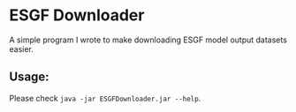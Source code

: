 # ESGF Downloader

A simple program I wrote to make downloading ESGF model output datasets easier.

## Usage:
Please check `java -jar ESGFDownloader.jar --help`.
